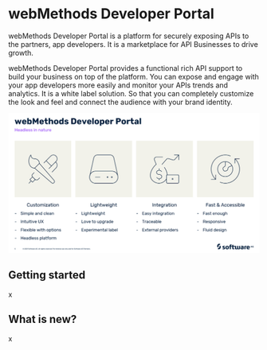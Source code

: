 webMethods Developer Portal
==========================
webMethods Developer Portal is a platform for securely exposing APIs to the partners, app developers. It is a marketplace for API Businesses to drive growth.

webMethods Developer Portal provides a functional rich API support to build your business on top of the platform. You can expose and engage with your app developers more easily and monitor your APIs trends and analytics.  It is a white label solution. So that you can completely customize the look and feel and connect the audience with your brand identity.

![](images/features_highlevel.png)

Getting started
---------------
x

What is new?
-----------
x
